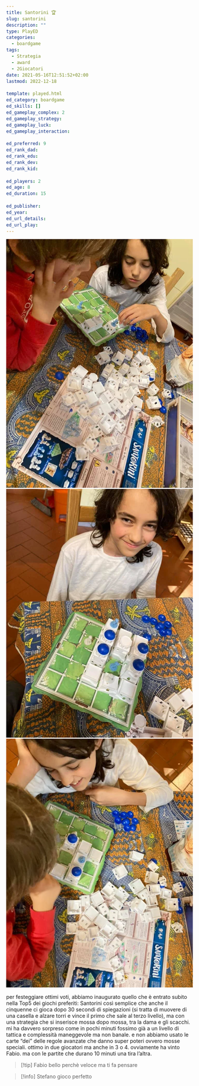 ```yaml
---
title: Santorini 🏆
slug: santorini
description: ""
type: PlayED
categories:
  - boardgame
tags:
  - Strategia
  - award
  - 2Giocatori
date: 2021-05-16T12:51:52+02:00
lastmod: 2022-12-18

template: played.html
ed_category: boardgame
ed_skills: []
ed_gameplay_complex: 2
ed_gameplay_strategy: 
ed_gameplay_luck: 
ed_gameplay_interaction: 

ed_preferred: 9
ed_rank_dad: 
ed_rank_edu: 
ed_rank_dev: 
ed_rank_kid: 

ed_players: 2
ed_age: 8
ed_duration: 15

ed_publisher: 
ed_year: 
ed_url_details: 
ed_url_play: 
---
```


![](../../assets/img/played/boardgame/santorini1.webp)
![](../../assets/img/played/boardgame/santorini2.webp)
![](../../assets/img/played/boardgame/santorini3.webp)

per festeggiare ottimi voti, abbiamo inaugurato quello che è entrato subito nella Top5 dei giochi preferiti: Santorini
così semplice che anche il cinquenne ci gioca dopo 30 secondi di spiegazioni (si tratta di muovere di una casella e alzare torri e vince il primo che sale al terzo livello), ma con una strategia che si inserisce mossa dopo mossa, tra la dama e gli scacchi.
mi ha davvero sorpreso come in pochi minuti fossimo già a un livello di tattica e complessità maneggevole ma non banale.
e non abbiamo usato le carte “dei” delle regole avanzate che danno super poteri ovvero mosse speciali.
ottimo in due giocatori ma anche in 3 o 4.
ovviamente ha vinto Fabio. ma con le partite che durano 10 minuti una tira l’altra.

> [!tip] Fabio bello perchè veloce ma ti fa pensare

> [!info] Stefano gioco perfetto
